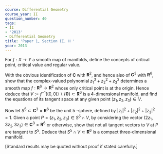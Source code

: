 ```yaml
---
course: Differential Geometry
course_year: II
question_number: 40
tags:
- II
- '2013'
- Differential Geometry
title: 'Paper 1, Section II, H '
year: 2013
---
```




For $f: X \rightarrow Y$ a smooth map of manifolds, define the concepts of critical point, critical value and regular value.

With the obvious identification of $\mathbf{C}$ with $\mathbf{R}^{2}$, and hence also of $\mathbf{C}^{3}$ with $\mathbf{R}^{6}$, show that the complex-valued polynomial $z_{1}^{3}+z_{2}^{2}+z_{3}^{2}$ determines a smooth map $f: \mathbf{R}^{6} \rightarrow \mathbf{R}^{2}$ whose only critical point is at the origin. Hence deduce that $V:=f^{-1}((0,0)) \backslash\{\mathbf{0}\} \subset \mathbf{R}^{6}$ is a 4-dimensional manifold, and find the equations of its tangent space at any given point $\left(z_{1}, z_{2}, z_{3}\right) \in V$.

Now let $S^{5} \subset \mathbf{C}^{3}=\mathbf{R}^{6}$ be the unit 5 -sphere, defined by $\left|z_{1}\right|^{2}+\left|z_{2}\right|^{2}+\left|z_{3}\right|^{2}=1$. Given a point $P=\left(z_{1}, z_{2}, z_{3}\right) \in S^{5} \cap V$, by considering the vector $\left(2 z_{1}, 3 z_{2}, 3 z_{3}\right) \in \mathbf{C}^{3}=\mathbf{R}^{6}$ or otherwise, show that not all tangent vectors to $V$ at $P$ are tangent to $S^{5}$. Deduce that $S^{5} \cap V \subset \mathbf{R}^{6}$ is a compact three-dimensional manifold.

[Standard results may be quoted without proof if stated carefully.]